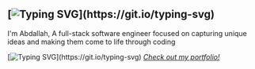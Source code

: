 ## [![Typing SVG](https://readme-typing-svg.demolab.com?font=Fira+Code&duration=2000&pause=1000&width=435&lines=About+me...)](https://git.io/typing-svg)
I'm Abdallah, A full-stack software engineer focused on capturing unique ideas and making them come to life through coding

[![Typing SVG](https://readme-typing-svg.demolab.com?font=Fira+Code&duration=2000&pause=1000&width=435&lines=I%E2%80%99m+currently+working+on+...)](https://git.io/typing-svg)
[*Check out my portfolio!*](https://abdallah76portfolio.web.app)
<!--

Here are some ideas to get you started:

- 🔭 I’m currently working on ...
- 🌱 I’m currently learning ...
- 👯 I’m looking to collaborate on ...
- 🤔 I’m looking for help with ...
- 💬 Ask me about ...
- 📫 How to reach me: ...
- 😄 Pronouns: ...
- ⚡ Fun fact: ...
-->
